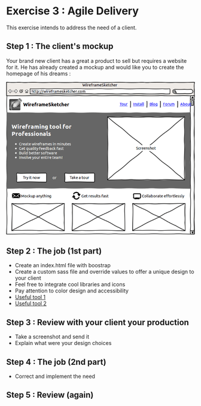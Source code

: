 # Exercise 3 : Agile Delivery

This exercise intends to address the need of a client.

## Step 1 : The client's mockup

Your brand new client has a great a product to sell but requires a website for it.
He has already created a mockup and would like you to create the homepage of his dreams :

![mockup](./images/wireframesketcher.png)

## Step 2 : The job (1st part)

- Create an index.html file with boostrap
- Create a custom sass file and override values to offer a unique design to your client
- Feel free to integrate cool libraries and icons
- Pay attention to color design and accessibility
- [Useful tool 1 ](https://material.io/resources/color/#!/?view.left=0&view.right=0)
- [Useful tool 2 ](https://www.sessions.edu/color-calculator/)

## Step 3 : Review with your client your production

- Take a screenshot and send it
- Explain what were your design choices

## Step 4 : The job (2nd part)

- Correct and implement the need

## Step 5 : Review (again)
